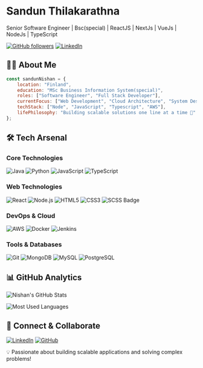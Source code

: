 # Sandun Thilakarathna

Senior Software Engineer | Bsc(special) | ReactJS | NextJs | VueJs | NodeJs | TypeScript

[![GitHub followers](https://img.shields.io/github/followers/snishan?label=Follow&style=social)](https://github.com/snishan)
[![LinkedIn](https://img.shields.io/badge/-LinkedIn-blue?style=flat&logo=Linkedin&logoColor=white)](https://www.linkedin.com/in/sandun-nishan96/)

## 👨‍💻 About Me

```javascript
const sandunNishan = {
    location: "Finland",
    education: "MSc Business Information System(special)",
    roles: ["Software Engineer", "Full Stack Developer"],
    currentFocus: ["Web Development", "Cloud Architecture", "System Design"],
    techStack: ["Node", "JavaScript", "Typescript", "AWS"],
    lifePhilosophy: "Building scalable solutions one line at a time 🚀"
};
```

## 🛠 Tech Arsenal

### Core Technologies
![Java](https://img.shields.io/badge/-Java-007396?style=flat&logo=java&logoColor=white)
![Python](https://img.shields.io/badge/-Python-3776AB?style=flat&logo=Python&logoColor=white)
![JavaScript](https://img.shields.io/badge/-JavaScript-F7DF1E?style=flat&logo=JavaScript&logoColor=black)
![TypeScript](https://img.shields.io/badge/-TypeScript-3178C6?style=flat&logo=TypeScript&logoColor=white)

### Web Technologies
![React](https://img.shields.io/badge/-React-61DAFB?style=flat&logo=react&logoColor=black)
![Node.js](https://img.shields.io/badge/-Node.js-339933?style=flat&logo=node.js&logoColor=white)
![HTML5](https://img.shields.io/badge/-HTML5-E34F26?style=flat&logo=html5&logoColor=white)
![CSS3](https://img.shields.io/badge/-CSS3-1572B6?style=flat&logo=css3&logoColor=white)
![SCSS Badge](https://img.shields.io/badge/-SCSS-CC6699?style=flat&logo=sass&logoColor=white)

### DevOps & Cloud
![AWS](https://img.shields.io/badge/-AWS-232F3E?style=flat&logo=amazon-aws&logoColor=white)
![Docker](https://img.shields.io/badge/-Docker-2496ED?style=flat&logo=docker&logoColor=white)
![Jenkins](https://img.shields.io/badge/-Jenkins-D24939?style=flat&logo=jenkins&logoColor=white)

### Tools & Databases
![Git](https://img.shields.io/badge/-Git-F05032?style=flat&logo=git&logoColor=white)
![MongoDB](https://img.shields.io/badge/-MongoDB-47A248?style=flat&logo=mongodb&logoColor=white)
![MySQL](https://img.shields.io/badge/-MySQL-4479A1?style=flat&logo=mysql&logoColor=white)
![PostgreSQL](https://img.shields.io/badge/-PostgreSQL-336791?style=flat&logo=postgresql&logoColor=white)

## 📊 GitHub Analytics

![Nishan's GitHub Stats](https://github-readme-stats.vercel.app/api?username=snishan&show_icons=true&theme=radical)

![Most Used Languages](https://github-readme-stats.vercel.app/api/top-langs/?username=snishan&layout=compact&theme=radical)

## 🤝 Connect & Collaborate

[![LinkedIn](https://img.shields.io/badge/-LinkedIn-0077B5?style=flat&logo=linkedin&logoColor=white)](https://www.linkedin.com/in/sandun-nishan96/)
[![GitHub](https://img.shields.io/badge/-GitHub-181717?style=flat&logo=github&logoColor=white)](https://github.com/snishan)

💡 Passionate about building scalable applications and solving complex problems!
